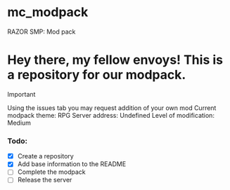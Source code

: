 # mc_modpack
RAZOR SMP: Mod pack

# Hey there, my fellow envoys! This is a repository for our modpack.


> [!IMPORTANT]
> Using the issues tab you may request addition of your own mod
> Current modpack theme: RPG
> Server address: Undefined
> Level of modification: Medium

### Todo:
- [x] Create a repository
- [x] Add base information to the README
- [ ] Complete the modpack
- [ ] Release the server  
